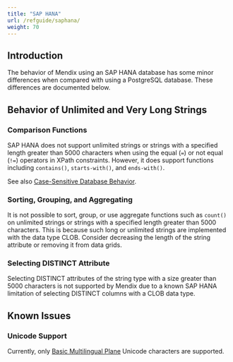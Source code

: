 ```yaml
---
title: "SAP HANA"
url: /refguide/saphana/
weight: 70
---
```


## Introduction

The behavior of Mendix using an SAP HANA database has some minor differences when compared with using a PostgreSQL database. These differences are documented below.

## Behavior of Unlimited and Very Long Strings

### Comparison Functions

SAP HANA does not support unlimited strings or strings with a specified length greater than 5000 characters when using the equal (`=`) or not equal (`!=`) operators in XPath constraints. However, it does support functions including `contains()`, `starts-with()`, and `ends-with()`.

See also [Case-Sensitive Database Behavior](/refguide/case-sensitive-database-behavior/).

### Sorting, Grouping, and Aggregating

It is not possible to sort, group, or use aggregate functions such as `count()` on unlimited strings or strings with a specified length greater than 5000 characters. This is because such long or unlimited strings are implemented with the data type CLOB. Consider decreasing the length of the string attribute or removing it from data grids.  

### Selecting DISTINCT Attribute

Selecting DISTINCT attributes of the string type with a size greater than 5000 characters is not supported by Mendix due to a known SAP HANA limitation of selecting DISTINCT columns with a CLOB data type.
 
## Known Issues

### Unicode Support

Currently, only [Basic Multilingual Plane](https://en.wikipedia.org/wiki/Plane_(Unicode)#Basic_Multilingual_Plane) Unicode characters are supported.
